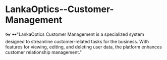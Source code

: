 # LankaOptics--Customer-Management
👓 🕶"LankaOptics Customer Management is a specialized system designed to streamline customer-related tasks for the business. With features for viewing, editing, and deleting user data, the platform enhances customer relationship management."

